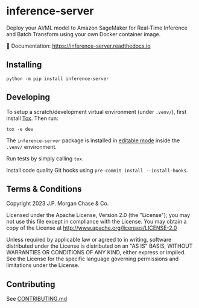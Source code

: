 # inference-server

Deploy your AI/ML model to Amazon SageMaker for Real-Time Inference and Batch Transform using your own Docker container image.

:blue_book: Documentation: https://inference-server.readthedocs.io


## Installing

```shell
python -m pip install inference-server
```

## Developing

To setup a scratch/development virtual environment (under `.venv/`), first install [Tox][].
Then run:

```shell
tox -e dev
```

The `inference-server` package is installed in [editable mode][] inside the `.venv/` environment.

Run tests by simply calling `tox`.

Install code quality Git hooks using `pre-commit install --install-hooks`.


## Terms & Conditions

Copyright 2023 J.P. Morgan Chase & Co.

Licensed under the Apache License, Version 2.0 (the "License"); you may not use this file except in compliance with
the License. You may obtain a copy of the License at http://www.apache.org/licenses/LICENSE-2.0

Unless required by applicable law or agreed to in writing, software distributed under the License is distributed on an
"AS IS" BASIS, WITHOUT WARRANTIES OR CONDITIONS OF ANY KIND, either express or implied. See the License for the
specific language governing permissions and limitations under the License.


## Contributing

See [CONTRIBUTING.md][]


[Tox]:                  https://tox.wiki
[editable mode]:        https://pip.pypa.io/en/stable/cli/pip_install/#cmdoption-e
[CONTRIBUTING.md]:      https://github.com/jpmorganchase/.github/blob/main/CONTRIBUTING.md
